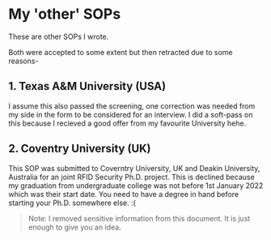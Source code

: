 # My 'other' SOPs
These are other SOPs I wrote.

Both were accepted to some extent but then retracted due to some reasons-

## 1. Texas A&M University (USA)
I assume this also passed the screening, one correction was needed from my side in the form to be considered for an interview. I did a soft-pass on this because I recieved a good offer from my favourite University hehe.

## 2. Coventry University (UK)
This SOP was submitted to Coverntry University, UK and Deakin University, Australia for an joint RFID Security Ph.D. project.
This is declined because my graduation from undergraduate college was not before 1st January 2022 which was their start date. You need to have a degree in hand before starting your Ph.D. somewhere else. :(

> Note: I removed sensitive information from this document. It is just enough to give you an idea.
